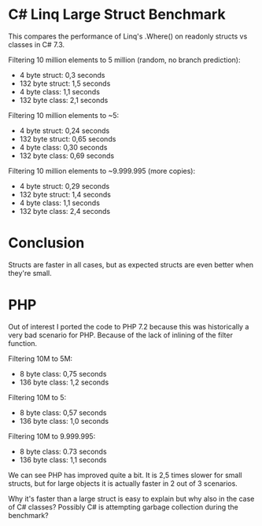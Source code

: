 C# Linq Large Struct Benchmark
===========================

This compares the performance of Linq's .Where() on readonly structs vs classes in C# 7.3.

Filtering 10 million elements to 5 million (random, no branch prediction):

* 4 byte struct: 0,3 seconds
* 132 byte struct:  1,5 seconds
* 4 byte class: 1,1 seconds
* 132 byte class: 2,1 seconds

Filtering 10 million elements to ~5:

* 4 byte struct: 0,24 seconds
* 132 byte struct: 0,65 seconds
* 4 byte class: 0,30 seconds
* 132 byte class: 0,69 seconds


Filtering 10 million elements to ~9.999.995 (more copies):

* 4 byte struct: 0,29 seconds
* 132 byte struct: 1,4 seconds
* 4 byte class: 1,1 seconds
* 132 byte class: 2,4 seconds

Conclusion
==========

Structs are faster in all cases, but as expected structs are even better when they're small.

PHP
===

Out of interest I ported the code to PHP 7.2 because this was historically a very bad scenario for PHP. Because of the lack of inlining of the filter function.

Filtering 10M to 5M:

* 8 byte class: 0,75 seconds
* 136 byte class: 1,2 seconds

Filtering 10M to 5:

* 8 byte class: 0,57 seconds
* 136 byte class: 1,0 seconds

Filtering 10M to 9.999.995:

* 8 byte class: 0.73 seconds
* 136 byte class: 1,1 seconds

We can see PHP has improved quite a bit. It is 2,5 times slower for small structs, but for large objects it is actually faster in 2 out of 3 scenarios.

Why it's faster than a large struct is easy to explain but why also in the case of C# classes? Possibly C# is attempting garbage collection during the benchmark?
